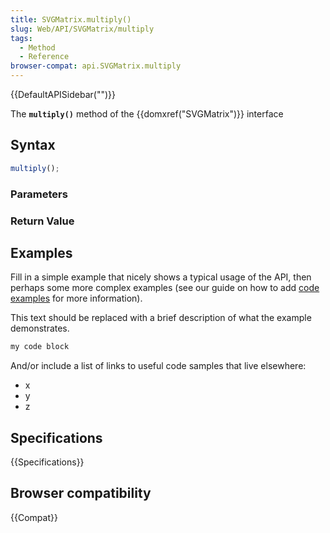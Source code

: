 ```yaml
---
title: SVGMatrix.multiply()
slug: Web/API/SVGMatrix/multiply
tags:
  - Method
  - Reference
browser-compat: api.SVGMatrix.multiply
---
```

{{DefaultAPISidebar("")}}

The **`multiply()`** method of the {{domxref("SVGMatrix")}} interface 

## Syntax

```js
multiply();
```

### Parameters



### Return Value



## Examples

Fill in a simple example that nicely shows a typical usage of the API, then perhaps some more complex examples (see our guide on how to add [code examples](/en-US/docs/MDN/Contribute/Structures/Code_examples) for more information).

This text should be replaced with a brief description of what the example demonstrates.

```js
my code block
```

And/or include a list of links to useful code samples that live elsewhere:

*   x
*   y
*   z

## Specifications

{{Specifications}}

## Browser compatibility

{{Compat}}

